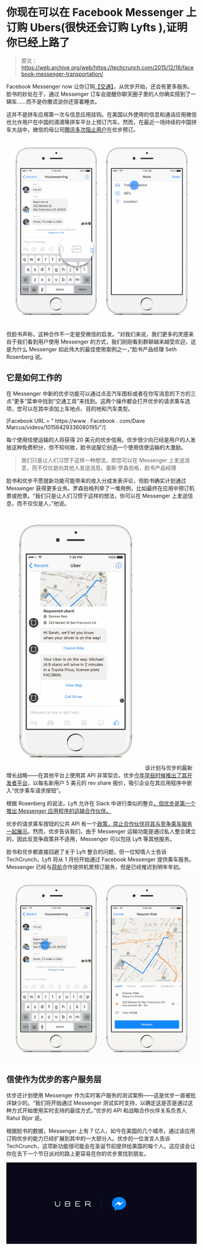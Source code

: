 # 你现在可以在 Facebook Messenger 上订购 Ubers(很快还会订购 Lyfts ),证明你已经上路了

> 原文：<https://web.archive.org/web/https://techcrunch.com/2015/12/16/facebook-messenger-transportation/>

Facebook Messenger now 让你订购[【交通】](https://web.archive.org/web/20230326022839/http://newsroom.fb.com/news/2015/12/introducing-transportation-on-messenger/)，从优步开始，还会有更多服务。脸书的妙处在于，通过 Messenger 订车会提醒你聊天圈子里的人你确实搭到了一辆车……而不是你撒谎说你还穿着睡衣。

这并不是拼车应用第一次与信息应用挂钩。在美国以外使用的信息和通话应用微信也允许用户在中国的滴滴等拼车平台上预订汽车。然而，在最近一场持续的中国拼车大战中，微信的母公司[腾讯多次阻止用户](https://web.archive.org/web/20230326022839/https://techcrunch.com/2015/08/23/hey-uber-welcome-to-china/#.gj9gqv:qxmx)在优步预订。

![035c44d7-ae74-4131-aab7-391f879849f6](img/166750f5070644e7d8f72dd1051ba6c9.png)

但脸书声称，这种合作不一定是受微信的启发。“对我们来说，我们更多的灵感来自于我们看到用户使用 Messenger 的方式，我们刚刚看到群聊越来越受欢迎，这是为什么 Messenger 如此伟大的最佳使用案例之一，”脸书产品经理 Seth Rosenberg 说。

## 它是如何工作的

在 Messenger 中新的优步功能可以通过点击汽车图标或者在你写消息的下方的三点“更多”菜单中找到“交通工具”来找到。这两个操作都会打开优步的请求乘车选项，您可以在其中添加上车地点、目的地和汽车类型。

[Facebook URL = " https://www . Facebook . com/Dave Marcus/videos/10156429336080195/"/]

每个使用信使运输的人将获得 20 美元的优步信用。优步很少向已经是用户的人发放这种免费积分，但不知何故，脸书说服它创造一个使用信使运输的大激励。

> 我们只是让人们习惯于这样一种想法，即您可以在 Messenger 上发送消息，而不仅仅是向其他人发送消息。塞斯·罗森伯格，脸书产品经理

脸书和优步不愿就新功能可能带来的收入分成发表评论，但脸书确实计划通过 Messenger 获得更多业务。罗森伯格列举了一堆用例，比如最终在应用中预订机票或抢票。“我们只是让人们习惯于这样的想法，你可以在 Messenger 上发送信息，而不仅仅是人，”他说。

![Uber on Messenger-ride-updates](img/bc20faa83c326427f8b5c19ea8653403.png)该计划与优步的最新增长战略——在其他平台上使用其 API 非常契合。优步[今年早些时候推出了其开发者平台](https://web.archive.org/web/20230326022839/https://devblog.uber.com/tap-a-button-get-a-ride-from-every-app/)，以每名新用户 5 美元的 rev share 报价，吸引企业在其应用程序中嵌入“优步乘车请求按钮”。

根据 Rosenberg 的说法，Lyft 允许在 Slack 中进行类似的整合[，但优步是第一个推出 Messenger 应用程序的运输合作伙伴。](https://web.archive.org/web/20230326022839/https://techcrunch.com/2015/11/03/slack-improves-slash-commands-so-you-can-call-a-lyft-and-more-from-inside-slack/)

优步的请求乘车按钮的公共 API 有一个[政策，禁止合作伙伴将其与竞争乘车服务一起展示](https://web.archive.org/web/20230326022839/https://techcrunch.com/2015/12/02/uber-ride-request-button/)。然而，优步告诉我们，由于 Messenger 运输功能是通过私人整合建立的，因此反竞争政策并不适用，Messenger 可以包括 Lyft 等其他服务。

脸书和优步都直接回避了关于 Lyft 整合的问题，但一位知情人士告诉 TechCrunch，Lyft 将从 1 月份开始通过 Facebook Messenger 提供乘车服务。Messenger 已经与[荷航](https://web.archive.org/web/20230326022839/http://www.tnooz.com/article/klm-facebook-messenger/)合作提供机票预订服务，但是已经推迟到明年年初。

![cd560e67-4108-4363-ae78-c11291691edc](img/45b2d3220b36aca9b4f8e709e5f2a18f.png)

## 信使作为优步的客户服务层

优步还计划使用 Messenger 作为实时客户服务的测试案例——这是优步一直被批评缺少的。“我们将开始通过 Messenger 测试实时支持，以确定这是否是通过这种方式开始使用实时支持的最佳方式，”优步的 API 和战略合作伙伴关系负责人 Rahul Bijor 说。

根据脸书的数据，Messenger 上有 7 亿人，如今在美国的几个城市，通过该应用订购优步的能力已经扩展到其中的一大部分人。优步的一位发言人告诉 TechCrunch，这项新功能很可能会在圣诞节前提供给美国的每个人。这应该会让你在去下一个节日派对的路上更容易在你的优步里找到朋友。

![bluejay_banner@1x](img/07c3346eb185846804c68b9751194f4b.png)
